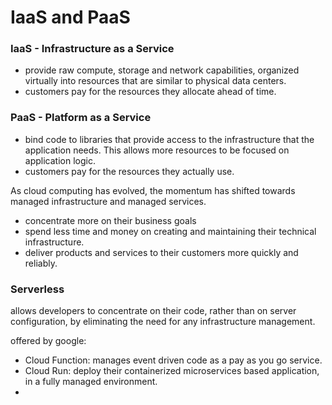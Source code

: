 # IaaS and PaaS

### IaaS - Infrastructure as a Service

* provide raw compute, storage and network capabilities, organized virtually into resources that are similar to physical data centers.
* customers pay for the resources they allocate ahead of time.

### PaaS - Platform as a Service

* bind code to libraries that provide access to the infrastructure that the application needs. This allows more resources to be focused on application logic.
* customers pay for the resources they actually use.

As cloud computing has evolved, the momentum has shifted towards managed infrastructure and managed services.

* concentrate more on their business goals
* spend less time and money on creating and maintaining their technical infrastructure.
* deliver products and services to their customers more quickly and reliably.

### Serverless

allows developers to concentrate on their code, rather than on server configuration, by eliminating the need for any infrastructure management.

&#x20;offered by google:

* Cloud Function: manages event driven code as a pay as you go service.
* Cloud Run: deploy their containerized microservices based application, in a fully managed environment.
*
